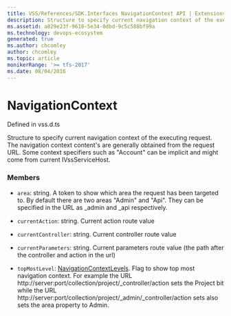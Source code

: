 ```yaml
---
title: VSS/References/SDK.Interfaces NavigationContext API | Extensions for Azure DevOps Services
description: Structure to specify current navigation context of the executing request. The navigation context content&#x27;s are generally obtained from the request URL. Some context specifiers such as &quot;Account&quot; can be implicit and might come from current IVssServiceHost.
ms.assetid: a829e23f-9618-5e34-0dbd-9c5c588bf99a
ms.technology: devops-ecosystem
generated: true
ms.author: chcomley
author: chcomley
ms.topic: article
monikerRange: '>= tfs-2017'
ms.date: 08/04/2016
---
```


# NavigationContext

Defined in vss.d.ts


Structure to specify current navigation context of the executing request. The navigation context content&#x27;s are generally obtained from the request URL. Some context specifiers such as &quot;Account&quot; can be implicit and might come from current IVssServiceHost. 

### Members

* `area`: string. A token to show which area the request has been targeted to. By default there are two areas &quot;Admin&quot; and &quot;Api&quot;. They can be specified in the URL as _admin and _api respectively.

* `currentAction`: string. Current action route value

* `currentController`: string. Current controller route value

* `currentParameters`: string. Current parameters route value (the path after the controller and action in the url)

* `topMostLevel`: [NavigationContextLevels](../../../VSS/References/SDK_Interfaces/NavigationContextLevels.md). Flag to show top most navigation context. For example the URL http://server:port/collection/project/_controller/action sets the Project bit while the URL http://server:port/collection/project/_admin/_controller/action sets also sets the area property to Admin.

